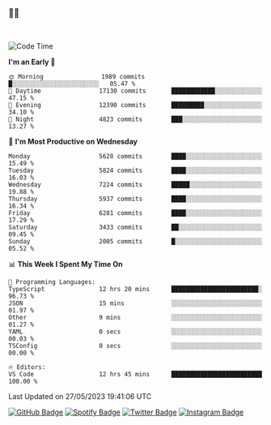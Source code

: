 ### 🤙🍺

<!-- <a href="https://github-readme-stats.vercel.app/api?username=hzak2xx&count_private=true&show_icons=true&theme=dracula">
  <img align="center" src="https://github-readme-stats.vercel.app/api?username=hzak2xx&count_private=true&show_icons=true&theme=dracula" />
</a>
</br> -->
</br>

<!--START_SECTION:waka-->
![Code Time](http://img.shields.io/badge/Code%20Time-2%2C431%20hrs%2022%20mins-blue)

**I'm an Early 🐤** 

```text
🌞 Morning                1989 commits        █░░░░░░░░░░░░░░░░░░░░░░░░   05.47 % 
🌆 Daytime                17130 commits       ████████████░░░░░░░░░░░░░   47.15 % 
🌃 Evening                12390 commits       █████████░░░░░░░░░░░░░░░░   34.10 % 
🌙 Night                  4823 commits        ███░░░░░░░░░░░░░░░░░░░░░░   13.27 % 
```
📅 **I'm Most Productive on Wednesday** 

```text
Monday                   5628 commits        ████░░░░░░░░░░░░░░░░░░░░░   15.49 % 
Tuesday                  5824 commits        ████░░░░░░░░░░░░░░░░░░░░░   16.03 % 
Wednesday                7224 commits        █████░░░░░░░░░░░░░░░░░░░░   19.88 % 
Thursday                 5937 commits        ████░░░░░░░░░░░░░░░░░░░░░   16.34 % 
Friday                   6281 commits        ████░░░░░░░░░░░░░░░░░░░░░   17.29 % 
Saturday                 3433 commits        ██░░░░░░░░░░░░░░░░░░░░░░░   09.45 % 
Sunday                   2005 commits        █░░░░░░░░░░░░░░░░░░░░░░░░   05.52 % 
```


📊 **This Week I Spent My Time On** 

```text
💬 Programming Languages: 
TypeScript               12 hrs 20 mins      ████████████████████████░   96.73 % 
JSON                     15 mins             ░░░░░░░░░░░░░░░░░░░░░░░░░   01.97 % 
Other                    9 mins              ░░░░░░░░░░░░░░░░░░░░░░░░░   01.27 % 
YAML                     0 secs              ░░░░░░░░░░░░░░░░░░░░░░░░░   00.03 % 
TSConfig                 0 secs              ░░░░░░░░░░░░░░░░░░░░░░░░░   00.00 % 

🔥 Editors: 
VS Code                  12 hrs 45 mins      █████████████████████████   100.00 % 
```


 Last Updated on 27/05/2023 19:41:06 UTC
<!--END_SECTION:waka-->

[![GitHub Badge](https://img.shields.io/badge/GitHub-100000?style=for-the-badge&logo=github&logoColor=white)](https://github.com/hzak2xx)
[![Spotify Badge](https://img.shields.io/badge/Spotify-1ED760?&style=for-the-badge&logo=spotify&logoColor=white)](https://open.spotify.com/user/uf90s6sbbh75a1mt44clkhkvf)
[![Twitter Badge](https://img.shields.io/badge/Twitter-1DA1F2?style=for-the-badge&logo=twitter&logoColor=white)](https://twitter.com/hzak2xx)
[![Instagram Badge](https://img.shields.io/badge/Instagram-E4405F?style=for-the-badge&logo=instagram&logoColor=white)](https://www.instagram.com/hzak2xx/)
